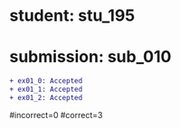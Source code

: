 # student: stu_195
# submission: sub_010

```diff
+ ex01_0: Accepted
+ ex01_1: Accepted
+ ex01_2: Accepted
```
#incorrect=0
#correct=3
